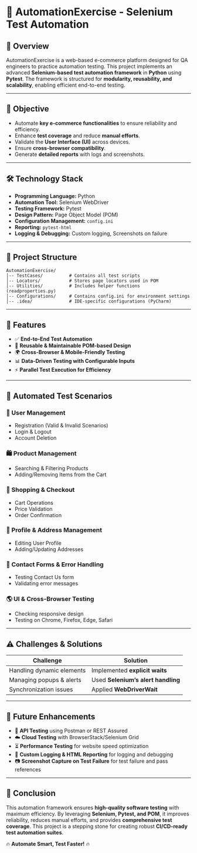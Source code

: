 # 🚀 AutomationExercise - Selenium Test Automation

## 📌 Overview
AutomationExercise is a web-based e-commerce platform designed for QA engineers to practice automation testing. This project implements an advanced **Selenium-based test automation framework** in **Python** using **Pytest**. The framework is structured for **modularity, reusability, and scalability**, enabling efficient end-to-end testing.

---
## 🎯 Objective
- Automate **key e-commerce functionalities** to ensure reliability and efficiency.
- Enhance **test coverage** and reduce **manual efforts**.
- Validate the **User Interface (UI)** across devices.
- Ensure **cross-browser compatibility**.
- Generate **detailed reports** with logs and screenshots.

---
## 🛠 Technology Stack
- **Programming Language:** Python 
- **Automation Tool:** Selenium WebDriver
- **Testing Framework:** Pytest
- **Design Pattern:** Page Object Model (POM)
- **Configuration Management:** `config.ini`
- **Reporting:** `pytest-html`
- **Logging & Debugging:** Custom logging, Screenshots on failure

---
## 📂 Project Structure
```
AutomationExercise/
│-- TestCases/          # Contains all test scripts
│-- Locators/           # Stores page locators used in POM
│-- Utilities/          # Includes helper functions (readproperties.py)
│-- Configurations/     # Contains config.ini for environment settings
│-- .idea/              # IDE-specific configurations (PyCharm)
```

---
## 🔧 Features
- ✅ **End-to-End Test Automation**
- 🔄 **Reusable & Maintainable POM-based Design**
- 🌍 **Cross-Browser & Mobile-Friendly Testing**
- 📊 **Data-Driven Testing with Configurable Inputs**
- ⚡ **Parallel Test Execution for Efficiency**

---
## 📝 Automated Test Scenarios
### 👤 User Management
- Registration (Valid & Invalid Scenarios)
- Login & Logout
- Account Deletion

### 🛍 Product Management
- Searching & Filtering Products
- Adding/Removing Items from the Cart

### 🛒 Shopping & Checkout
- Cart Operations
- Price Validation
- Order Confirmation

### 📌 Profile & Address Management
- Editing User Profile
- Adding/Updating Addresses

### 📧 Contact Forms & Error Handling
- Testing Contact Us form
- Validating error messages

### 🌎 UI & Cross-Browser Testing
- Checking responsive design
- Testing on Chrome, Firefox, Edge, Safari

---
## ⚠️ Challenges & Solutions
| Challenge | Solution |
|-----------|----------|
| Handling dynamic elements | Implemented **explicit waits** |
| Managing popups & alerts | Used **Selenium’s alert handling** |
| Synchronization issues | Applied **WebDriverWait** |

---
## 🚀 Future Enhancements
- 🔄 **API Testing** using Postman or REST Assured
- ☁️ **Cloud Testing** with BrowserStack/Selenium Grid
- ⏳ **Performance Testing** for website speed optimization
- 📜 **Custom Logging & HTML Reporting** for logging and debugging
- 📷 **Screenshot Capture on Test Failure** for test failure and pass references

---
## 🏁 Conclusion
This automation framework ensures **high-quality software testing** with maximum efficiency. By leveraging **Selenium, Pytest, and POM**, it improves reliability, reduces manual efforts, and provides **comprehensive test coverage**. This project is a stepping stone for creating robust **CI/CD-ready test automation suites**.

🔥 **Automate Smart, Test Faster!** 🔥
